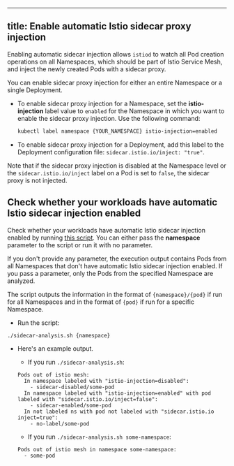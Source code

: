 
---
title: Enable automatic Istio sidecar proxy injection
---

Enabling automatic sidecar injection allows `istiod` to watch all Pod creation operations on all Namespaces, which should be part of Istio Service Mesh, and inject the newly created Pods with a sidecar proxy.

You can enable sidecar proxy injection for either an entire Namespace or a single Deployment.

* To enable sidecar proxy injection for a Namespace, set the **istio-injection** label value to `enabled` for the Namespace in which you want to enable the sidecar proxy injection. Use the following command:

   ```bash
   kubectl label namespace {YOUR_NAMESPACE} istio-injection=enabled
   ```

* To enable sidecar proxy injection for a Deployment, add this label to the Deployment configuration file: `sidecar.istio.io/inject: "true"`.

Note that if the sidecar proxy injection is disabled at the Namespace level or the `sidecar.istio.io/inject` label on a Pod is set to `false`, the sidecar proxy is not injected.

## Check whether your workloads have automatic Istio sidecar injection enabled

Check whether your workloads have automatic Istio sidecar injection enabled by running [this script](../assets/sidecar-analysis.sh). You can either pass the **namespace** parameter to the script or run it with no parameter.

If you don't provide any parameter, the execution output contains Pods from all Namespaces that don't have automatic Istio sidecar injection enabled. If you pass a parameter, only the Pods from the specified Namespace are analyzed.

The script outputs the information in the format of `{namespace}/{pod}` if run for all Namespaces and in the format of `{pod}` if run for a specific Namespace.

* Run the script:

```bash
./sidecar-analysis.sh {namespace}
```

* Here's an example output.

  * If you run `./sidecar-analysis.sh`:

  ```
  Pods out of istio mesh:
    In namespace labeled with "istio-injection=disabled":
      - sidecar-disabled/some-pod
    In namespace labeled with "istio-injection=enabled" with pod labeled with "sidecar.istio.io/inject=false":
      - sidecar-enabled/some-pod
    In not labeled ns with pod not labeled with "sidecar.istio.io inject=true":
      - no-label/some-pod
  ```

  * If you run `./sidecar-analysis.sh some-namespace`:

  ```
  Pods out of istio mesh in namespace some-namespace:
    - some-pod
  ```
